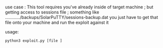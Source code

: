 use case :
This tool requires you've already inside of target machine ; but getting access to sessions file  ; something like ............/backups/SolarPuTTY/sessions-backup.dat
you just have to get that file onto your machine and run the exploit against it 

usage:

    python3 exploit.py [file ]
